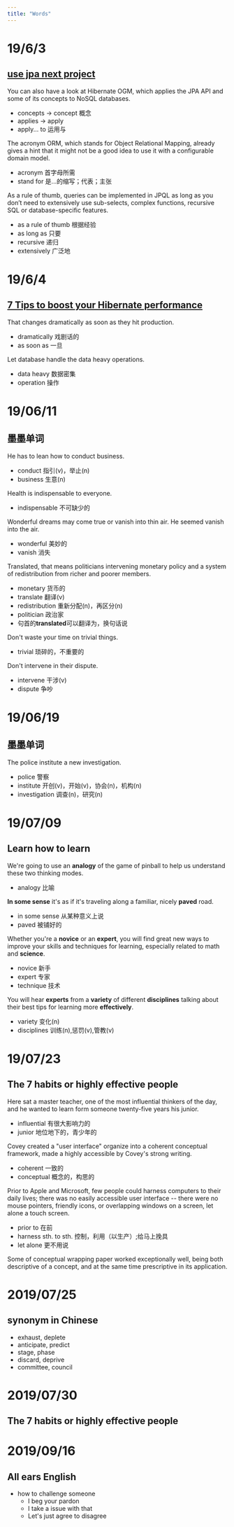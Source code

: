 ```yaml
---
title: "Words"
---
```


# 19/6/3

## [use jpa next project](https://thoughts-on-java.org/use-jpa-next-project/)

You can also have a look at Hibernate OGM, which applies the JPA API and some of its concepts to NoSQL databases.
* concepts -> concept 概念
* applies -> apply
* apply... to 运用与

The acronym ORM, which stands for Object Relational Mapping, already gives a hint that it might not be a good idea to use it with a configurable domain model. 
* acronym 首字母所需
* stand for 是...的缩写；代表；主张

As a rule of thumb, queries can be implemented in JPQL as long as you don’t need to extensively use sub-selects, complex functions, recursive SQL or database-specific features.
* as a rule of thumb 根据经验
* as long as 只要
* recursive 递归
* extensively 广泛地

# 19/6/4

## [7 Tips to boost your Hibernate performance](https://thoughts-on-java.org/tips-to-boost-your-hibernate-performance/)

That changes dramatically as soon as they hit production.
* dramatically 戏剧话的
* as soon as 一旦

Let database handle the data heavy operations.
* data heavy 数据密集
* operation 操作

# 19/06/11

## 墨墨单词

He has to lean how to conduct business.
* conduct 指引(v)，举止(n)
* business 生意(n)

Health is indispensable to everyone.
* indispensable 不可缺少的

Wonderful dreams may come true or vanish into thin air.
He seemed vanish into the air.
* wonderful 美妙的
* vanish 消失

Translated, that means politicians intervening monetary policy and a system of redistribution from richer and poorer members.
* monetary 货币的
* translate 翻译(v)
* redistribution 重新分配(n)，再区分(n)
* politician 政治家
* 句首的**translated**可以翻译为，换句话说

Don't waste your time on trivial things.
* trivial 琐碎的，不重要的

Don't intervene in their dispute.
* intervene 干涉(v)
* dispute 争吵

# 19/06/19

## 墨墨单词

The police institute a new investigation.
* police 警察
* institute 开创(v)，开始(v)，协会(n)，机构(n)
* investigation 调查(n)，研究(n)

# 19/07/09

## Learn how to learn

We're going to use an **analogy** of the game of pinball to help us understand these two thinking modes.
* analogy 比喻

**In some sense** it's as if it's traveling along a familiar, nicely **paved** road.
* in some sense 从某种意义上说
* paved 被铺好的

Whether you're a **novice** or an **expert**, you will find great new ways to improve your skills and techniques for learning, especially related to math and **science**. 
* novice 新手
* expert 专家
* technique 技术

You will hear **experts** from a **variety** of different **disciplines** talking about their best tips for learning more **effectively**.
* variety 变化(n)
* disciplines 训练(n),惩罚(v),管教(v)

# 19/07/23

## The 7 habits or highly effective people

Here sat a master teacher, one of the most influential thinkers of the day, and he wanted to learn form  someone twenty-five years his junior.
* influential 有很大影响力的
* junior 地位地下的，青少年的

Covey created a "user interface" organize into a coherent conceptual framework, made a highly accessible by Covey's strong writing.
* coherent 一致的
* conceptual 概念的，构思的

Prior to Apple and Microsoft, few people could harness computers to their daily lives; there was no easily accessible user interface -- there were no mouse pointers, friendly icons, or overlapping windows on a screen, let alone a touch screen.
* prior to 在前 
* harness sth. to sth. 控制，利用（以生产）;给马上挽具 
* let alone 更不用说

Some of conceptual wrapping paper worked exceptionally well, being both descriptive of a concept, and at the same time prescriptive in its application.

# 2019/07/25

## synonym in Chinese

* exhaust, deplete
* anticipate, predict
* stage, phase
* discard, deprive
* committee, council

# 2019/07/30

## The 7 habits or highly effective people

# 2019/09/16

## All ears English

* how to challenge someone
  * I beg your pardon
  * I take a issue with that
  * Let's just agree to disagree